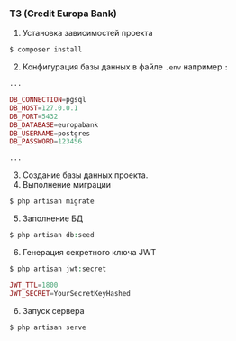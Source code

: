 ### ТЗ (Credit Europa Bank)

1. Установка зависимостей проекта
```php 
$ composer install
```

2. Конфигурация базы данных в файле ```.env``` например ```:```

```php 
...

DB_CONNECTION=pgsql
DB_HOST=127.0.0.1
DB_PORT=5432
DB_DATABASE=europabank
DB_USERNAME=postgres
DB_PASSWORD=123456

...
```

3. Создание базы данных проекта.
4. Выполнение миграции
```php 
$ php artisan migrate
```


5. Заполнение БД 
```php 
$ php artisan db:seed
```


6. Генерация секретного ключа JWT
```php
$ php artisan jwt:secret

JWT_TTL=1800
JWT_SECRET=YourSecretKeyHashed
```


6. Запуск сервера
```php 
$ php artisan serve
```
